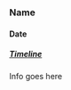 ### Name
#### Date
##### [Timeline](https://munawwir.github.io/timeline)

<!-- [date.md#heading](date) -->

Info goes here
